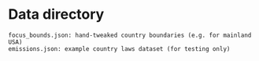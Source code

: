# Data directory

    focus_bounds.json: hand-tweaked country boundaries (e.g. for mainland USA)
    emissions.json: example country laws dataset (for testing only)
